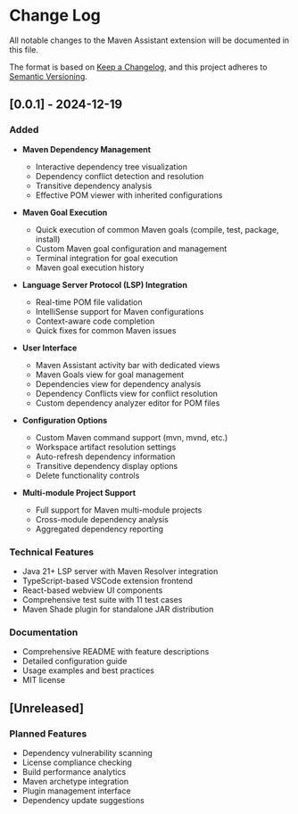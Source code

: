 # Change Log

All notable changes to the Maven Assistant extension will be documented in this file.

The format is based on [Keep a Changelog](https://keepachangelog.com/en/1.0.0/),
and this project adheres to [Semantic Versioning](https://semver.org/spec/v2.0.0.html).

## [0.0.1] - 2024-12-19

### Added
- **Maven Dependency Management**
  - Interactive dependency tree visualization
  - Dependency conflict detection and resolution
  - Transitive dependency analysis
  - Effective POM viewer with inherited configurations

- **Maven Goal Execution**
  - Quick execution of common Maven goals (compile, test, package, install)
  - Custom Maven goal configuration and management
  - Terminal integration for goal execution
  - Maven goal execution history

- **Language Server Protocol (LSP) Integration**
  - Real-time POM file validation
  - IntelliSense support for Maven configurations
  - Context-aware code completion
  - Quick fixes for common Maven issues

- **User Interface**
  - Maven Assistant activity bar with dedicated views
  - Maven Goals view for goal management
  - Dependencies view for dependency analysis
  - Dependency Conflicts view for conflict resolution
  - Custom dependency analyzer editor for POM files

- **Configuration Options**
  - Custom Maven command support (mvn, mvnd, etc.)
  - Workspace artifact resolution settings
  - Auto-refresh dependency information
  - Transitive dependency display options
  - Delete functionality controls

- **Multi-module Project Support**
  - Full support for Maven multi-module projects
  - Cross-module dependency analysis
  - Aggregated dependency reporting

### Technical Features
- Java 21+ LSP server with Maven Resolver integration
- TypeScript-based VSCode extension frontend
- React-based webview UI components
- Comprehensive test suite with 11 test cases
- Maven Shade plugin for standalone JAR distribution

### Documentation
- Comprehensive README with feature descriptions
- Detailed configuration guide
- Usage examples and best practices
- MIT license

## [Unreleased]

### Planned Features
- Dependency vulnerability scanning
- License compliance checking
- Build performance analytics
- Maven archetype integration
- Plugin management interface
- Dependency update suggestions